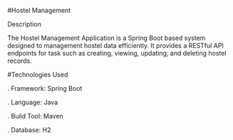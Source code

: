 #Hostel Management 

Description 

The Hostel Management Application is a Spring Boot based system designed to management hostel data efficiently. It provides a RESTful API endpoints 
for task such as creating, viewing, updating, and deleting hostel records.

#Technologies Used 

. Framework: Spring Boot

. Language: Java

. Build Tool: Maven

. Database: H2
